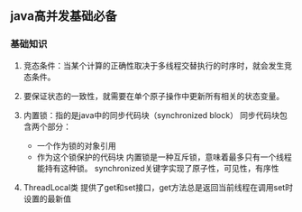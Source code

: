 ## java高并发基础必备

### 基础知识

1. 竞态条件：当某个计算的正确性取决于多线程交替执行的时序时，就会发生竞态条件。

2. 要保证状态的一致性，就需要在单个原子操作中更新所有相关的状态变量。
3. 内置锁：指的是java中的同步代码块（synchronized block）
   同步代码块包含两个部分：
   - 一个作为锁的对象引用
   - 作为这个锁保护的代码块
     内置锁是一种互斥锁，意味着最多只有一个线程能持有这种锁。
     synchronized关键字实现了原子性，可见性，有序性
4. ThreadLocal类
   提供了get和set接口，get方法总是返回当前线程在调用set时设置的最新值

